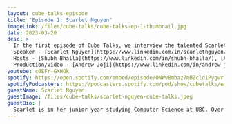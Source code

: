 ```yaml
---
layout: cube-talks-episode
title: "Episode 1: Scarlet Nguyen"
imageLink: /files/cube-talks/cube-talks-ep-1-thumbnail.jpg
date: 2023-03-20
desc: >
  In the first episode of Cube Talks, we interview the talented Scarlet Nguyen! With diverse internship experiences at big tech companies, Scarlet spills the beans on what it takes to impress hiring managers and land that dream job. But that's not all – she also shares insider tips on how to excel as an intern, from balancing personal projects to acing hackathons. Whether you're curious about the day-to-day life of a tech intern or just looking to up your game, this episode has something for you. So sit back, relax, and tune in to get the inside scoop on one of the industry's rising stars! <br/><br/>
  Speaker - [Scarlet Nguyen](https://www.linkedin.com/in/scarletnguyen/)<br/>
  Hosts - [Shubh Bhalla](https://www.linkedin.com/in/shubh-bhalla/), [Alice Fu](https://www.linkedin.com/in/alicefu012/)<br/>
  Production/Video - [Andrew Joji](https://www.linkedin.com/in/andrew-joji-1577a51b4/)<br/>
youtube: c0EFr-GXHOk
spotify: https://open.spotify.com/embed/episode/0NWv8mbaz7mBZcld1Pygwr
spotifyPodcasters: https://podcasters.spotify.com/pod/show/cubetalks/embed/episodes/Scarlet-Nguyen-Cube-Talks-Episode-1-e20ostp
guestName: Scarlet Nguyen
guestImage: /files/cube-talks/scarlet-nguyen-cube-talks.jpeg
guestBio: |
  Scarlet is in her junior year studying Computer Science at UBC. Over the past few years, Scarlet has interned at numerous tech companies including Hootsuite, IMI.AI, Bolt, Google, Linkedin, and Slack. She is also planning to join Dropbox as a software engineering intern this summer. On Scarlet’s LinkedIn, you can find many useful resources, motivational posts, and other words of advice about her experiences! Reach out to them [here](https://www.linkedin.com/in/scarletnguyen/)!
---
```


